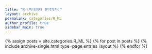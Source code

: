 ```yaml
---
title: "R (빅데이터 분석기사)"
layout: archive
permalink: categories/R_ML
author_profile: true
sidebar_main: true
---
```



{% assign posts = site.categories.R_ML %}
{% for post in posts %} {% include archive-single.html type=page.entries_layout %} {% endfor %}
